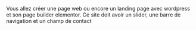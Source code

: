 Vous allez créer une page web ou encore un landing page avec wordpress et son page builder elementor. Ce site doit avoir un slider, une barre de navigation et un champ de contact
